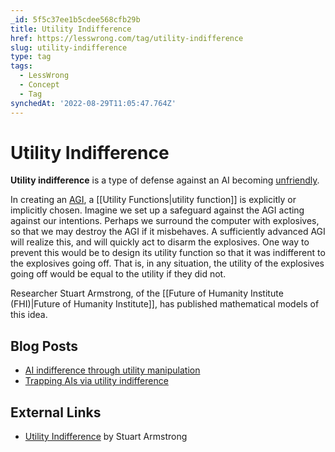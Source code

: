 ```yaml
---
_id: 5f5c37ee1b5cdee568cfb29b
title: Utility Indifference
href: https://lesswrong.com/tag/utility-indifference
slug: utility-indifference
type: tag
tags:
  - LessWrong
  - Concept
  - Tag
synchedAt: '2022-08-29T11:05:47.764Z'
---
```

# Utility Indifference

**Utility indifference** is a type of defense against an AI becoming [unfriendly](https://wiki.lesswrong.com/wiki/Unfriendly_AI).

In creating an [AGI](https://wiki.lesswrong.com/wiki/AGI), a [[Utility Functions|utility function]] is explicitly or implicitly chosen. Imagine we set up a safeguard against the AGI acting against our intentions. Perhaps we surround the computer with explosives, so that we may destroy the AGI if it misbehaves. A sufficiently advanced AGI will realize this, and will quickly act to disarm the explosives. One way to prevent this would be to design its utility function so that it was indifferent to the explosives going off. That is, in any situation, the utility of the explosives going off would be equal to the utility if they did not.

Researcher Stuart Armstrong, of the [[Future of Humanity Institute (FHI)|Future of Humanity Institute]], has published mathematical models of this idea.

## Blog Posts

- [AI indifference through utility manipulation](http://lesswrong.com/lw/2nw/ai_indifference_through_utility_manipulation/)
- [Trapping AIs via utility indifference](http://lesswrong.com/lw/ae5/trapping_ais_via_utility_indifference/)

## External Links

- [Utility Indifference](http://www.fhi.ox.ac.uk/reports/2010-1.pdf) by Stuart Armstrong